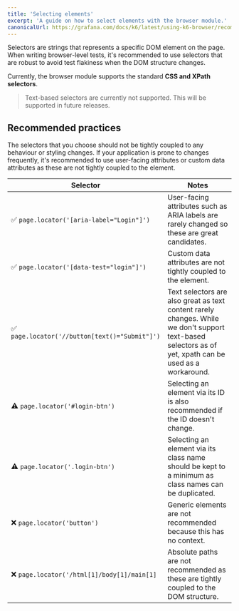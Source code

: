```yaml
---
title: 'Selecting elements'
excerpt: 'A guide on how to select elements with the browser module.'
canonicalUrl: https://grafana.com/docs/k6/latest/using-k6-browser/recommended-practices/selecting-elements/
---
```


Selectors are strings that represents a specific DOM element on the page. When writing browser-level tests, it's recommended to use selectors that are robust to avoid test flakiness when the DOM structure changes. 

Currently, the browser module supports the standard **CSS and XPath selectors**.

<Blockquote mod="note">

Text-based selectors are currently not supported. This will be supported in future releases. 

</Blockquote>

## Recommended practices

The selectors that you choose should not be tightly coupled to any behaviour or styling changes. If your application is prone to changes frequently, it's recommended to use user-facing attributes or custom data attributes as these are not tightly coupled to the element. 

| Selector                                       |  Notes                                                                                                       |
|------------------------------------------------|--------------------------------------------------------------------------------------------------------------|
| ✅ `page.locator('[aria-label="Login"]')`      | User-facing attributes such as ARIA labels are rarely changed so these are great candidates.                  |
| ✅ `page.locator('[data-test="login"]')`       | Custom data attributes are not tightly coupled to the element.                                               |
| ✅ `page.locator('//button[text()="Submit"]')` | Text selectors are also great as text content rarely changes. While we don't support text-based selectors as of yet, xpath can be used as a workaround.                                               |
| ⚠️ `page.locator('#login-btn')`                 | Selecting an element via its ID is also recommended if the ID doesn't change.                                |
| ⚠️ `page.locator('.login-btn')`                 | Selecting an element via its class name should be kept to a minimum as class names can be duplicated.        |
| ❌ `page.locator('button')`                    | Generic elements are not recommended because this has no context.                                                                |
| ❌ `page.locator('/html[1]/body[1]/main[1]` | Absolute paths are not recommended as these are tightly coupled to the DOM structure.                                |



